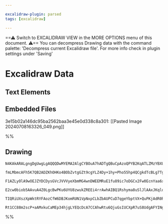 ```yaml
---

excalidraw-plugin: parsed
tags: [excalidraw]

---
```

==⚠  Switch to EXCALIDRAW VIEW in the MORE OPTIONS menu of this document. ⚠== You can decompress Drawing data with the command palette: 'Decompress current Excalidraw file'. For more info check in plugin settings under 'Saving'


# Excalidraw Data
## Text Elements
## Embedded Files
3e15b02a146dc95ba2562baa3e45e0d338c8a301: [[Pasted Image 20240708163326_049.png]]

%%
## Drawing
```compressed-json
N4KAkARALgngDgUwgLgAQQQDwMYEMA2AlgCYBOuA7hADTgQBuCpAzoQPYB2KqATLZMzYBXUtiRoIACyhQ4zZAHoFAc0JRJQgEYA6bGwC2CgF7N6hbEcK4OCtptbErHALRY8RMpWdx8Q1TdIEfARcZgRmBShcZQUebTiADho6IIR9BA4oZm4AbXAwUDAiiBJuCABHAAYAIQAVADlmAEYALQBZNnLiAHEASQApAAUAVgBBADFMAGVkoshYRDLCfWik

fmLMbmcAFh5K7QB2ADZKhOHKo4BObZvtgGZt9cgYLZ4Dy+1hy+Pho55hp4QCgkdTcBLg7TgqHQ6GAyQIQjKaTcc6VQHWZTBbho/ICKCkNgAawQAGE2Pg2KQyvjrMw4LhAplZsVNLhsITlAShBxiGSKVSJDSOHSGRkoMzIAAzQj4fBTWBYiSCDwSiDMfFEhAAdRBkm4fFxao1xPlMEV6GVpUBXKRHHC2TQTUBbHp2DUL0dlRxcwgnOEcF6xAdqByA

F1AZLyOlA9wOEJZYDCDysGVcJVVVyeXbmMG4wnDWEEMRuE1fu89ic7oDGCx2Fw0EcnYaa6xOPVOGIS2dwXcDttLpdE8wACKpKBF7iSghhQGaYQ8gCiwXSmVz8fwgKEcGIuHHxcdBz22wOp1PvcBRA4hNj64vbHZE7QU/wM4LUSgQmDEEQPKTylV0rBDGEh3AgpaaJUPC4E02xHMQ2CXMMrL/H8rK4KB2zDAglTEHcdwJNgCToZUTSqsw7jiCGuJg

E2cw0biob5AAvuA4Z0LgcBwPKu6UYU8zwukZREEi4rrAwhAIBQ1Rshyma8uSlJlAAxJKqlqcyEDYCIjJQL0476PKBLEnyikSEpTRgZZGlaaQOl6Wk0nsn63Lyfy1LkMK9I6dZ2livZ+jjDKcoKpRarkla+Sab5mT+YZmo6sQoJoAaxQ2XZ+lxSaIVlJaxZiWlfn6QASsItr2iW+XRbp+kAPKuu6JZepVtmFWk4ycFA4y4PoMoeqgtGQAVMX6e1mR

TIQRiUXszXpWktRYFAozCfW6DBJKomRUN1VpNxpCLbZbAUPCuD7qgeYbptVX+QuPKjAdR0hKdEAMgSVBieRBKygAGiiJzxACkUfeS+AAJool6hw8DwRy/P8YlGGwBjcHxkD0AQQiUU0zEza1+glS52ZfnJGmciQ42TTe+bFKTrmmagKMQNU5JPUpJKXGzbPjOMqpFQgyjxgyykLsOwvC1zEDY5dLVjcaCB1VAdZrlTkBwIEZjCMw3SkGTE2UedYm

Rt1CC88m2scP+aAMxkuCaMEp34hjgLYEQcDcA7CCAhwRtu6QjuGsIUCXpR7uS8UdgAFYINgWRTF7cAdMQCA3TbduTtOCDgEx/AQIB4TIyxTFAA==
```
%%